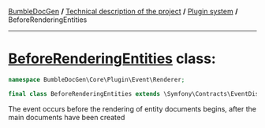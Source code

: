 [BumbleDocGen](../../README.md) **/**
[Technical description of the project](../readme.md) **/**
[Plugin system](../04_pluginSystem.md) **/**
BeforeRenderingEntities

---


# [BeforeRenderingEntities](https://github.com/bumble-tech/bumble-doc-gen/blob/master/src/Core/Plugin/Event/Renderer/BeforeRenderingEntities.php#L12) class:

```php
namespace BumbleDocGen\Core\Plugin\Event\Renderer;

final class BeforeRenderingEntities extends \Symfony\Contracts\EventDispatcher\Event
```
The event occurs before the rendering of entity documents begins, after the main documents have been created


